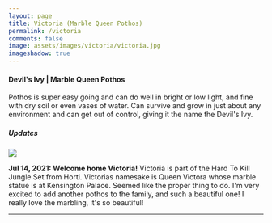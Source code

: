 ```yaml
---
layout: page
title: Victoria (Marble Queen Pothos)
permalink: /victoria
comments: false
image: assets/images/victoria/victoria.jpg
imageshadow: true
---
```


#### Devil's Ivy | Marble Queen Pothos

Pothos is super easy going and can do well in bright or low light, and fine with dry soil or even vases of water. Can survive and grow in just about any environment and can get out of control, giving it the name the Devil's Ivy.

##### Updates

<img class="figure-img" src="{{site.baseurl}}/assets/images/victoria/victoria-jul20-21.jpg">

**Jul 14, 2021: Welcome home Victoria!** Victoria is part of the Hard To Kill Jungle Set from Horti. Victorias namesake is Queen Victora whose marble statue is at Kensington Palace. Seemed like the proper thing to do.  I'm very excited to add another pothos to the family, and such a beautiful one! I really love the marbling, it's so beautiful!

<hr/>